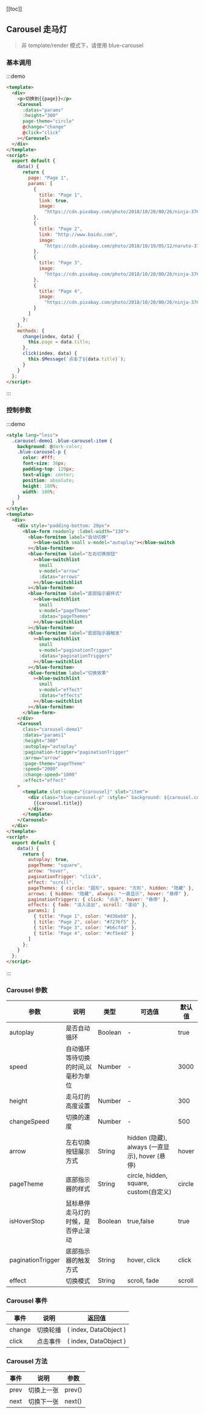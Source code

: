 [[toc]]

## Carousel 走马灯

> 非 template/render 模式下，请使用 blue-carousel

### 基本调用

:::demo

```html
<template>
  <div>
    <p>切换到{{page}}</p>
    <Carousel
      :datas="params"
      :height="300"
      page-theme="circle"
      @change="change"
      @click="click"
    ></Carousel>
  </div>
</template>
<script>
  export default {
    data() {
      return {
        page: "Page 1",
        params: [
          {
            title: "Page 1",
            link: true,
            image:
              "https://cdn.pixabay.com/photo/2018/10/20/00/26/ninja-3760010_960_720.jpg"
          },
          {
            title: "Page 2",
            link: "http://www.baidu.com",
            image:
              "https://cdn.pixabay.com/photo/2018/10/19/05/12/naruto-3757871_960_720.jpg"
          },
          {
            title: "Page 3",
            image:
              "https://cdn.pixabay.com/photo/2018/10/20/00/26/ninja-3760010_960_720.jpg"
          },
          {
            title: "Page 4",
            image:
              "https://cdn.pixabay.com/photo/2018/10/20/00/26/ninja-3760010_960_720.jpg"
          }
        ]
      };
    },
    methods: {
      change(index, data) {
        this.page = data.title;
      },
      click(index, data) {
        this.$Message(`点击了${data.title}`);
      }
    }
  };
</script>
```

:::

### 控制参数

:::demo

```html
<style lang="less">
  .carousel-demo1 .blue-carousel-item {
    background: @dark-color;
    .blue-carousel-p {
      color: #fff;
      font-size: 36px;
      padding-top: 120px;
      text-align: center;
      position: absolute;
      height: 100%;
      width: 100%;
    }
  }
</style>
<template>
  <div>
    <div style="padding-bottom: 20px">
      <blue-form readonly :label-width="130">
        <blue-formitem label="自动切换"
          ><blue-switch small v-model="autoplay"></blue-switch
        ></blue-formitem>
        <blue-formitem label="左右切换按钮"
          ><blue-switchlist
            small
            v-model="arrow"
            :datas="arrows"
          ></blue-switchlist
        ></blue-formitem>
        <blue-formitem label="底部指示器样式"
          ><blue-switchlist
            small
            v-model="pageTheme"
            :datas="pageThemes"
          ></blue-switchlist
        ></blue-formitem>
        <blue-formitem label="底部指示器触发"
          ><blue-switchlist
            small
            v-model="paginationTrigger"
            :datas="paginationTriggers"
          ></blue-switchlist
        ></blue-formitem>
        <blue-formitem label="切换效果"
          ><blue-switchlist
            small
            v-model="effect"
            :datas="effects"
          ></blue-switchlist
        ></blue-formitem>
      </blue-form>
    </div>
    <Carousel
      class="carousel-demo1"
      :datas="params1"
      :height="300"
      :autoplay="autoplay"
      :pagination-trigger="paginationTrigger"
      :arrow="arrow"
      :page-theme="pageTheme"
      :speed="2000"
      :change-speed="1000"
      :effect="effect"
    >
      <template slot-scope="{carousel}" slot="item">
        <div class="blue-carousel-p" :style="`background: ${carousel.color}`">
          {{carousel.title}}
        </div>
      </template>
    </Carousel>
  </div>
</template>
<script>
  export default {
    data() {
      return {
        autoplay: true,
        pageTheme: "square",
        arrow: "hover",
        paginationTrigger: "click",
        effect: "scroll",
        pageThemes: { circle: "圆形", square: "方形", hidden: "隐藏" },
        arrows: { hidden: "隐藏", always: "一直显示", hover: "悬停" },
        paginationTriggers: { click: "点击", hover: "悬停" },
        effects: { fade: "淡入淡出", scroll: "滚动" },
        params1: [
          { title: "Page 1", color: "#d36eb0" },
          { title: "Page 2", color: "#7276f5" },
          { title: "Page 3", color: "#b6cf4d" },
          { title: "Page 4", color: "#cf5e4d" }
        ]
      };
    }
  };
</script>
```

:::

### Carousel 参数

| 参数              | 说明                                | 类型    | 可选值                                         | 默认值 |
| ----------------- | ----------------------------------- | ------- | ---------------------------------------------- | ------ |
| autoplay          | 是否自动循环                        | Boolean | -                                              | true   |
| speed             | 自动循环等待切换的时间,以毫秒为单位 | Number  | -                                              | 3000   |
| height            | 走马灯的高度设置                    | Number  | -                                              | 300    |
| changeSpeed       | 切换的速度                          | Number  | -                                              | 500    |
| arrow             | 左右切换按钮展示方式                | String  | hidden (隐藏), always (一直显示), hover (悬停) | hover  |
| pageTheme         | 底部指示器的样式                    | String  | circle, hidden, square, custom(自定义)         | circle |
| isHoverStop       | 鼠标悬停走马灯的时候，是否停止滚动  | Boolean | true,false                                     | true   |
| paginationTrigger | 底部指示器的触发方式                | String  | hover, click                                   | click  |
| effect            | 切换模式                            | String  | scroll, fade                                   | scroll |

### Carousel 事件

| 事件   | 说明     | 返回值                |
| ------ | -------- | --------------------- |
| change | 切换轮播 | ( index, DataObject ) |
| click  | 点击事件 | ( index, DataObject ) |

### Carousel 方法

| 事件 | 说明       | 参数   |
| ---- | ---------- | ------ |
| prev | 切换上一张 | prev() |
| next | 切换下一张 | next() |

<script>
export default {
  data() {
    return {
      page: 'Page 1',
       autoplay: true,
        pageTheme: "square",
        arrow: "hover",
        paginationTrigger: "click",
        effect: "scroll",
        pageThemes: { circle: "圆形", square: "方形", hidden: "隐藏" },
        arrows: { hidden: "隐藏", always: "一直显示", hover: "悬停" },
        paginationTriggers: { click: "点击", hover: "悬停" },
        effects: { fade: "淡入淡出", scroll: "滚动" },
        params1: [
          { title: "Page 1", color: "#d36eb0" },
          { title: "Page 2", color: "#7276f5" },
          { title: "Page 3", color: "#b6cf4d" },
          { title: "Page 4", color: "#cf5e4d" }
        ],
      params: [
        {
          title: 'Page 1',
          link: true,
          image: 'https://cdn.pixabay.com/photo/2018/10/20/00/26/ninja-3760010_960_720.jpg'
        },
        {
          title: 'Page 2',
          link: 'http://www.baidu.com',
          image: 'https://cdn.pixabay.com/photo/2018/10/19/05/12/naruto-3757871_960_720.jpg'
        },
        {
          title: 'Page 3',
          image: 'https://cdn.pixabay.com/photo/2018/10/21/13/01/toy-3762868_960_720.jpg'
        },
        {
          title: 'Page 4',
          image: 'https://cdn.pixabay.com/photo/2016/04/29/12/53/girl-1360863_960_720.jpg'
        }
      ]
    };
  },
  methods: {
    change(index, data) {
      this.page = data.title;
    },
    click(index, data) {
      this.$Message(`点击了${data.title}`);
    }
  }
};
</script>
<style lang="less">
.carousel-demo1 .blue-carousel-item {
  background: #ccc;
  .blue-carousel-p {
    color: #fff;
    font-size: 36px;
    padding-top: 120px;
    text-align: center;
    position: absolute;
    height: 100%;
    width: 100%;
  }
}
</style>
